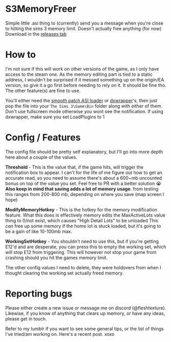 # S3MemoryFreer
Simple little .asi thing to (currently) send you a message when you're close to hitting the sims 3 memory limit. Doesn't actually free anything (for now)
Download in the [releases tab](https://github.com/sims3fiend/S3MemoryFreer/releases)

# How to
I'm not sure if this will work on other versions of the game, as I only have access to the steam one. As the memory editing part is tied to a static address, I wouldn't be surprised if it messed something up on the origin/EA version, so give it a go first before needing to rely on it. It should be fine tho. The other feature(s) are fine to use.

You'll either need the [smooth patch ASI loader](https://modthesims.info/d/658759/smooth-patch.html) or [dxwrapper](https://github.com/elishacloud/dxwrapper)'s, then just pop the file into your `The Sims 3\Game\Bin` folder along with either of them. 
Don't use fullscreen mode otherwise you wont see the notification. If using dxwrapper, make sure you set LoadPlugins to 1

# Config / Features
The config file should be pretty self explanatory, but I'll go into more depth here about a couple of the values.

**Threshold** - This is the value that, if the game hits, will trigger the notification box to appear. I can't for the life of me figure out how to get an accurate read, so you need to assume there's about a 600~mb uncounted bonus on top of the value you set. Feel free to PR with a better solution 😭
**Also keep in mind that saving adds a lot of memory usage**. from testing this ranges from 200-800 mb, depending on where you save (map screen I hope)

**ModifyMemoryHotkey** - This is the hotkey for the memory modification feature. What this does is effectively memory edits the MaxActiveLots value thing to 0/not exist, which causes "High Detail Lots" to be unloaded This *can* free up some memory if the home lot is stuck loaded, but it's going to be a gain of like 10-100mb max.

**WorkingSetHotkey** - You shouldn't need to use this, but if you're getting E12'd and are desperate, you can press this to empty the working set, which will stop E12 from triggering. This will however not stop your game from crashing should you hit the games memory limit.

The other config values I need to delete, they were holdovers from when I thought clearing the working set actually freed memory.
# Reporting bugs
Please either create a new issue or message me on discord (@fleshtexture). Likewise, if you know of anything that clears up memory, or have any ideas, please get in touch.

Refer to my tumblr if you want to see some general tips, or the list of things I've tried/am working on. Here's a recent post. xoxo
